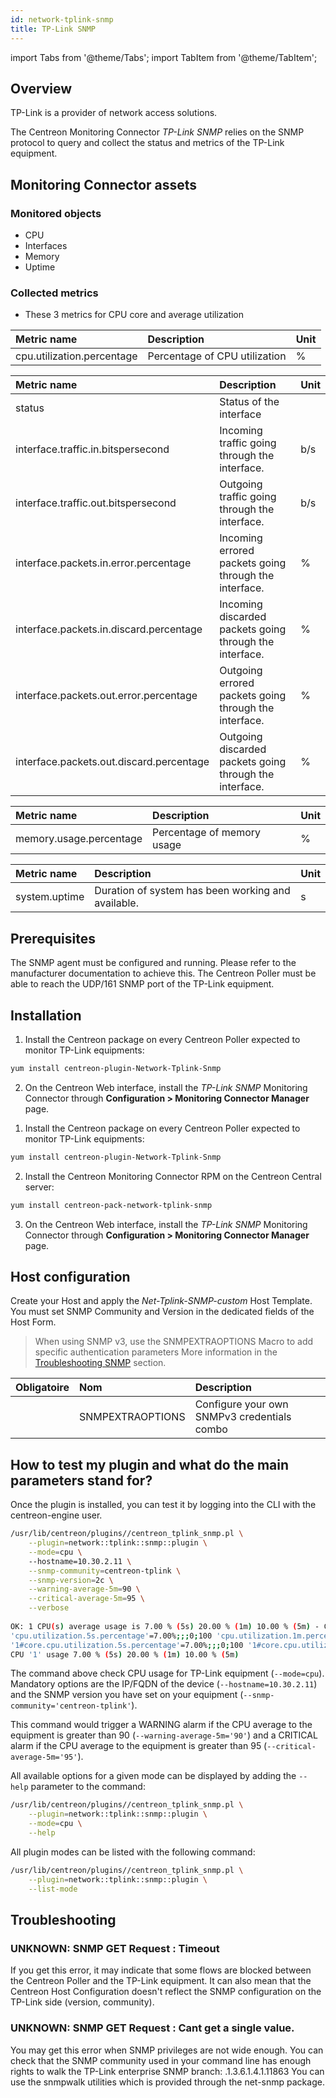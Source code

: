 ```yaml
---
id: network-tplink-snmp
title: TP-Link SNMP
---
```

import Tabs from '@theme/Tabs';
import TabItem from '@theme/TabItem';


## Overview

TP-Link is a provider of network access solutions.

The Centreon Monitoring Connector *TP-Link SNMP* relies on the SNMP protocol to query and collect the status and metrics of the TP-Link equipment.

## Monitoring Connector assets

### Monitored objects

* CPU
* Interfaces
* Memory
* Uptime

### Collected metrics

<Tabs groupId="sync">
<TabItem value="CPU" label="CPU">

* These 3 metrics for CPU core and average utilization

| Metric name                         | Description                    | Unit   |
| :---------------------------------- | :----------------------------- | :----- |
| cpu.utilization.percentage          | Percentage of CPU utilization  | %      |

</TabItem>
<TabItem value="Interfaces" label="Interfaces">

| Metric name                              | Description                                             | Unit |
|:---------------------------------------- |:------------------------------------------------------- | :--- |
| status                                   | Status of the interface                                 |      |
| interface.traffic.in.bitspersecond       | Incoming traffic going through the interface.           | b/s  |
| interface.traffic.out.bitspersecond      | Outgoing traffic going through the interface.           | b/s  |
| interface.packets.in.error.percentage    | Incoming errored packets going through the interface.   | %    |
| interface.packets.in.discard.percentage  | Incoming discarded packets going through the interface. | %    |
| interface.packets.out.error.percentage   | Outgoing errored packets going through the interface.   | %    |
| interface.packets.out.discard.percentage | Outgoing discarded packets going through the interface. | %    |

</TabItem>
<TabItem value="Memory" label="Memory">

| Metric name                         | Description                 | Unit   |
| :---------------------------------- | :-------------------------- | :----- |
| memory.usage.percentage             | Percentage of memory usage  | %      |

</TabItem>
<TabItem value="Uptime" label="Uptime">

| Metric name                 | Description                                        | Unit   |
| :-------------------------- | :------------------------------------------------- | :----- |
| system.uptime               | Duration of system has been working and available. | s      |

</TabItem>
</Tabs>

## Prerequisites

The SNMP agent must be configured and running. Please refer to the manufacturer documentation to achieve this.
The Centreon Poller must be able to reach the UDP/161 SNMP port of the TP-Link equipment.

## Installation

<Tabs groupId="sync">
<TabItem value="Online License" label="Online License">

1. Install the Centreon package on every Centreon Poller expected to monitor TP-Link equipments:

```bash
yum install centreon-plugin-Network-Tplink-Snmp
```

2. On the Centreon Web interface, install the *TP-Link SNMP* Monitoring Connector through **Configuration > Monitoring Connector Manager** page.

</TabItem>
<TabItem value="Offline License" label="Offline License">

1. Install the Centreon package on every Centreon Poller expected to monitor TP-Link equipments:

```bash
yum install centreon-plugin-Network-Tplink-Snmp
```

2. Install the Centreon Monitoring Connector RPM on the Centreon Central server:

```bash
yum install centreon-pack-network-tplink-snmp
```

3. On the Centreon Web interface, install the *TP-Link SNMP* Monitoring Connector through **Configuration > Monitoring Connector Manager** page.

</TabItem>
</Tabs>

## Host configuration

Create your Host and apply the *Net-Tplink-SNMP-custom* Host Template. You must set SNMP Community and Version in the dedicated fields of the Host Form. 

> When using SNMP v3, use the SNMPEXTRAOPTIONS Macro to add specific authentication parameters 
> More information in the [Troubleshooting SNMP](../getting-started/how-to-guides/troubleshooting-plugins.md#snmpv3-options-mapping) section.

| Obligatoire | Nom              | Description                                    |
| :---------- | :--------------- | :--------------------------------------------- |
|             | SNMPEXTRAOPTIONS | Configure your own SNMPv3 credentials combo    | 

## How to test my plugin and what do the main parameters stand for?

Once the plugin is installed, you can test it by logging into the CLI with the centreon-engine user.

```bash
/usr/lib/centreon/plugins//centreon_tplink_snmp.pl \
	--plugin=network::tplink::snmp::plugin \
	--mode=cpu \	
	--hostname=10.30.2.11 \
	--snmp-community=centreon-tplink \
	--snmp-version=2c \
	--warning-average-5m=90 \
	--critical-average-5m=95 \
	--verbose
  
OK: 1 CPU(s) average usage is 7.00 % (5s) 20.00 % (1m) 10.00 % (5m) - CPU '1' usage 7.00 % (5s) 20.00 % (1m) 10.00 % (5m) | 
'cpu.utilization.5s.percentage'=7.00%;;;0;100 'cpu.utilization.1m.percentage'=20.00%;;;0;100 'cpu.utilization.5m.percentage'=10.00%;0:90;0:95;0;100 
'1#core.cpu.utilization.5s.percentage'=7.00%;;;0;100 '1#core.cpu.utilization.1m.percentage'=20.00%;;;0;100 '1#core.cpu.utilization.5m.percentage'=10.00%;;;0;100
CPU '1' usage 7.00 % (5s) 20.00 % (1m) 10.00 % (5m)
```

The command above check CPU usage for TP-Link equipment (```--mode=cpu```). Mandatory options are the IP/FQDN of the device
(```--hostname=10.30.2.11```) and the SNMP version you have set on your equipment (```--snmp-community='centreon-tplink'```).

This command would trigger a WARNING alarm if the CPU average to the equipment is greater than 90 (```--warning-average-5m='90'```) and
a CRITICAL alarm if the CPU average to the equipment is greater than 95 (```--critical-average-5m='95'```).

All available options for a given mode can be displayed by adding the ```--help``` parameter to the command:

```bash
/usr/lib/centreon/plugins//centreon_tplink_snmp.pl \
	--plugin=network::tplink::snmp::plugin \
	--mode=cpu \
	--help
```

All plugin modes can be listed with the following command:

```bash
/usr/lib/centreon/plugins//centreon_tplink_snmp.pl \
	--plugin=network::tplink::snmp::plugin \
	--list-mode
```

## Troubleshooting

### UNKNOWN: SNMP GET Request : Timeout

If you get this error, it may indicate that some flows are blocked between the Centreon Poller and the TP-Link equipment.
It can also mean that the Centreon Host Configuration doesn't reflect the SNMP configuration on the TP-Link side (version, community).

### UNKNOWN: SNMP GET Request : Cant get a single value.

You may get this error when SNMP privileges are not wide enough. You can check that the SNMP community used in your command line has enough rights to walk the TP-Link enterprise SNMP branch: .1.3.6.1.4.1.11863
You can use the snmpwalk utilities which is provided through the net-snmp package.
